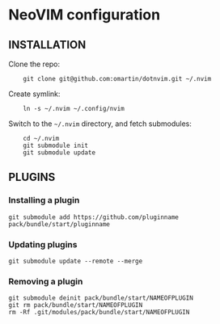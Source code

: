 # NeoVIM configuration

## INSTALLATION
Clone the repo:
```
    git clone git@github.com:omartin/dotnvim.git ~/.nvim
```

Create symlink:
```
    ln -s ~/.nvim ~/.config/nvim
```

Switch to the `~/.nvim` directory, and fetch submodules:
```
    cd ~/.nvim
    git submodule init
    git submodule update
```

## PLUGINS
### Installing a plugin
```
git submodule add https://github.com/pluginname pack/bundle/start/pluginname
```

### Updating plugins
```
git submodule update --remote --merge
```

### Removing a plugin
```
git submodule deinit pack/bundle/start/NAMEOFPLUGIN
git rm pack/bundle/start/NAMEOFPLUGIN
rm -Rf .git/modules/pack/bundle/start/NAMEOFPLUGIN
```

